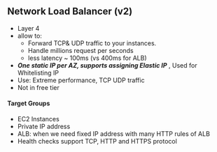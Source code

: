 Network Load Balancer (v2)
-- 
- Layer 4
- allow to:
	- Forward TCP& UDP traffic to your instances.
	- Handle millions request per seconds 
	- less latency ~ 100ms (vs 400ms for ALB)
- ***One static IP per AZ, supports assigning Elastic IP*** , Used for Whitelisting IP
- Use: Extreme performance, TCP UDP traffic
- Not in free tier


#### Target Groups 
- EC2 Instances 
- Private IP address
- ALB: when we need fixed IP address with many HTTP rules of ALB
- Health checks support TCP, HTTP and HTTPS protocol
